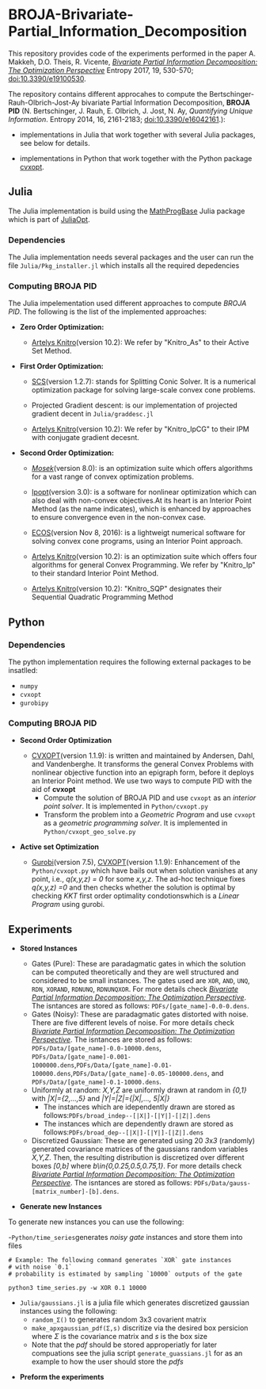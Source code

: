 # BROJA-Brivariate-Partial_Information_Decomposition
This repository provides code of the experiments performed in the paper A. Makkeh, D.O. Theis, R. Vicente, [*Bivariate Partial Information Decomposition: The Optimization Perspective*](http://www.mdpi.com/1099-4300/19/10/530) Entropy 2017, 19, 530-570; [doi:10.3390/e19100530](dx.doi.org/10.3390/e19100530).

The repository contains different approcahes to compute the Bertschinger-Rauh-Olbrich-Jost-Ay bivariate Partial Information Decomposition, **BROJA PID** (N. Bertschinger, J. Rauh, E. Olbrich, J. Jost, N. Ay, *Quantifying Unique Information*. Entropy 2014, 16, 2161-2183; [doi:10.3390/e16042161](dx.doi.org/10.3390/e16042161).):

* implementations in Julia that work together with several Julia packages, see below for details.

* implementations in Python that work together with the Python package [cvxopt](https://github.com/cvxopt/cvxopt).

## Julia
The Julia implementation is build using the [MathProgBase](https://github.com/JuliaOpt/MathProgBase.jl) Julia package which is part of [JuliaOpt](https://github.com/JuliaOpt/MathProgBase.jl). 

### Dependencies 
The Julia implementation needs several packages and the user can run the file `Julia/Pkg_installer.jl` which installs all the required depedencies

### Computing BROJA PID
 The Julia impelementation used different approaches to compute *BROJA PID*.  The following is the list of the implemented approaches:

* **Zero Order Optimization:**
  
  - [Artelys Knitro](https://github.com/JuliaOpt/KNITRO.jl)(version 10.2): We refer by "Knitro_As" to their Active Set Method.

* **First Order Optimization:** 
  
  - [SCS](https://github.com/JuliaOpt/SCS.jl)(version 1.2.7): stands for Splitting Conic Solver. It is a numerical optimization package for solving large-scale convex cone problems.
  
  - Projected Gradient descent: is our implementation of projected gradient decent in `Julia/graddesc.jl`  
  
  - [Artelys Knitro](https://github.com/JuliaOpt/KNITRO.jl)(version 10.2): We refer by "Knitro_IpCG" to their IPM with conjugate gradient decesnt.

* **Second Order Optimization:** 
  - [*Mosek*](https://github.com/JuliaOpt/Mosek.jl)(version 8.0): is an optimization suite which offers algorithms for a vast range of convex optimization problems.
  
  - [Ipopt](https://github.com/JuliaOpt/Ipopt.jl)(version 3.0): is a software for nonlinear optimization which can also deal with non-convex objectives.At its heart is an Interior Point Method (as the name indicates), which is enhanced by approaches to ensure convergence even in the non-convex case.
  
  - [ECOS](https://github.com/JuliaOpt/ECOS.jl)(version Nov 8, 2016): is a lightweigt numerical software for solving convex cone programs, using an Interior Point approach.
  
  - [Artelys Knitro](https://github.com/JuliaOpt/KNITRO.jl)(version 10.2): is an optimization suite which offers four algorithms for general Convex Programming. We refer by "Knitro_Ip" to their standard Interior Point Method.  
  
  - [Artelys Knitro](https://github.com/JuliaOpt/KNITRO.jl)(version 10.2): "Knitro_SQP" designates their Sequential Quadratic Programming Method  

## Python 

### Dependencies 
The python implementation requires the following external packages to be insatlled:
* `numpy`
* `cvxopt`
* `gurobipy`

### Computing BROJA PID

* **Second Order Optimization**
  - [CVXOPT](https://github.com/cvxopt/cvxopt)(version 1.1.9): is written and maintained by Andersen, Dahl, and Vandenberghe. It transforms the general Convex Problems with nonlinear objective function into an epigraph form, before it deploys an Interior Point method. We use two ways to compute PID with the aid of **cvxopt**
    - Compute the solution of BROJA PID and use `cvxopt` as an *interior point solver*. It is implemented in `Python/cvxopt.py`
    - Transform the problem into a *Geometric Program* and use `cvxopt` as a *geometric programming solver*. It is implemented in `Python/cvxopt_geo_solve.py`
  
 * **Active set Optimization**

   - [Gurobi](https://www.gurobi.com/documentation/7.5/quickstart_windows/py_python_interface)(version 7.5), [CVXOPT](https://github.com/cvxopt/cvxopt)(version 1.1.9): Enhancement of the `Python/cvxopt.py` which have bails out when solution vanishes at any point, i.e., *q(x,y,z) = 0* for some *x,y,z*. The ad-hoc technique fixes *q(x,y,z) =0* and then checks whether the solution is optimal by checking *KKT* first order optimality condotionswhich is a *Linear Program* using gurobi.
  

## Experiments

* **Stored Instances**

  - Gates (Pure): These are paradagmatic gates in which the solution can be computed theoretically and they are well structured and considered to be small instances. The gates used are `XOR`, `AND`, `UNQ`, `RDN`, `XORAND`, `RDNUNQ`, `RDNUNQXOR`. For more details check [*Bivariate Partial Information Decomposition: The Optimization Perspective*](http://www.mdpi.com/1099-4300/19/10/530). The isntances are stored as follows: `PDFs/[gate_name]-0.0-0.dens`.
  - Gates (Noisy): These are paradagmatic gates distorted with noise. There are five different levels of noise. For more details check [*Bivariate Partial Information Decomposition: The Optimization Perspective*](http://www.mdpi.com/1099-4300/19/10/530). The isntances are stored as follows: `PDFs/Data/[gate_name]-0.0-10000.dens`, `PDFs/Data/[gate_name]-0.001-1000000.dens`,`PDFs/Data/[gate_name]-0.01-100000.dens`,`PDFs/Data/[gate_name]-0.05-100000.dens`, and `PDFs/Data/[gate_name]-0.1-10000.dens`. 
  - Uniformly at random: *X,Y,Z* are uniformly drawn at random in *{0,1}* with *|X|={2,...,5}* and *|Y|=|Z|={|X|,..., 5|X|}* 
    - The instances which are idependently drawn are stored as follows:`PDFs/broad_indep--[|X|]-[|Y|]-[|Z|].dens`
    - The instances which are dependently drawn are stored as follows:`PDFs/broad_dep--[|X|]-[|Y|]-[|Z|].dens`
  - Discretized Gaussian: These are generated using 20 *3*x*3* (randomly) generated covariance matrices of the gaussians random variables *X,Y,Z*. Then, the resulting distribution is discretized over different boxes *[0,b]* where *b\in{0,0.25,0.5,0.75,1}*.  For more details check [*Bivariate Partial Information Decomposition: The Optimization Perspective*](http://www.mdpi.com/1099-4300/19/10/530). The isntances are stored as follows: `PDFs/Data/gauss-[matrix_number]-[b].dens`.
 
 * **Generate new Instances**
 
 To generate new instances you can use the following:
   
   -`Python/time_series`generates *noisy gate* instances  and store them into files
   ``` 
   # Example: The following command generates `XOR` gate instances 
   # with noise `0.1` 
   # probability is estimated by sampling `10000` outputs of the gate 
   
   python3 time_series.py -w XOR 0.1 10000
   ```
   - `Julia/gaussians.jl` is a julia file which generates discretized gaussian instances using the following: 
       - `random_Σ()` to generates random 3x3 covarient matrix 
       - `make_apxgaussian_pdf(Σ,s)` discritize via the desired box persicion where *Σ* is the covariance matrix and *s* is the box size 
       - Note that the *pdf* should be stored approperiatly for later compuations see the julia script `generate_guassians.jl` for as an example to how the user should store the *pdfs*
 
 
   * **Preform the experiments**
   
